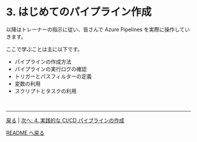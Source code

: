 # 3. はじめてのパイプライン作成

以降はトレーナーの指示に従い、皆さんで Azure Pipelines を実際に操作していきます。

ここで学ぶことは主に以下です。

- パイプラインの作成方法
- パイプラインの実行ログの確認
- トリガーとパスフィルターの定義
- 変数の利用
- スクリプトとタスクの利用


<br>

---

[戻る](./2_azure-pipelines-fundamental.md) | [次へ: 4. 実践的な CI/CD パイプラインの作成](./4_create-cicd-pipeline.md)

[README へ戻る](../README.md)